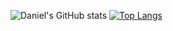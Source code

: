 ![Daniel's GitHub stats](https://github-readme-stats.vercel.app/api?username=daniel-benzion&show_icons=true&theme=dark)
[![Top Langs](https://github-readme-stats.vercel.app/api/top-langs/?username=daniel-benzion)](https://github.com/daniel-benzion/github-readme-stats&theme=dark)
